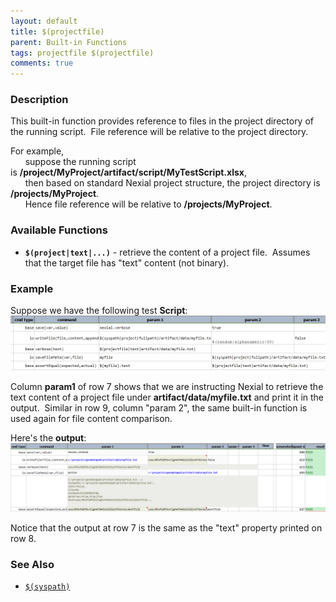 ```yaml
---
layout: default
title: $(projectfile)
parent: Built-in Functions
tags: projectfile $(projectfile)
comments: true
---
```



### Description
This built-in function provides reference to files in the project directory of the running script.  File reference 
will be relative to the project directory.  

For example,<br/>
&nbsp; &nbsp; &nbsp; suppose the running script is **/project/MyProject/artifact/script/MyTestScript.xlsx**,<br/>
&nbsp; &nbsp; &nbsp; then based on standard Nexial project structure, the project directory is 
**/projects/MyProject**.<br/>
&nbsp; &nbsp; &nbsp; Hence file reference will be relative to **/projects/MyProject**.


### Available Functions
- **`$(project|text|...)`** \- retrieve the content of a project file.  Assumes that the target file has "text" 
  content (not binary).


### Example
Suppose we have the following test **Script**:<br/>
![script](image/$(projectfile)_01.png)

Column **param1** of row 7 shows that we are instructing Nexial to retrieve the text content of a project file 
under **artifact/data/myfile.txt** and print it in the output.  Similar in row 9, column "param 2", the same 
built-in function is used again for file content comparison.

Here's the **output**:<br/>
![output](image/$(projectfile)_02.png)

Notice that the output at row 7 is the same as the "text" property printed on row 8. 


### See Also
- [`$(syspath)`]($(syspath))
